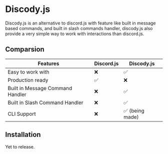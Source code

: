 # Discody.js
Discody.js is an alternative to discord.js with feature like built in message based commands, and built in slash commands handler, discody.js also provide a very simple way to work with interactions than discord.js.

## Comparsion
| **Features** | **Discord.js** | **Discody.js** |
|---|---| --- |
Easy to work with | ❌ | ✅
Production ready | ✅ | ❌
Built in Message Command Handler |❌ | ✅
Built in Slash Command Handler |❌ | ✅
CLI Support | ❌ | ✅ (being made)

## Installation

Yet to release.